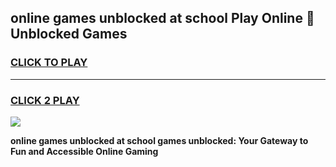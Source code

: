 
## online games unblocked at school Play Online 👋 Unblocked Games
<h3>
<a href="https://premium.freeplayer.one?title=online_games_unblocked_at_school&ref=19F">CLICK TO PLAY</a></h3>
<hr>

<h3>
<a href="https://premium.freeplayer.one?title=online_games_unblocked_at_school&ref=19F">CLICK 2 PLAY</a>
  
</h3>

<a href="https://premium.freeplayer.one?title=online_games_unblocked_at_school&ref=19F"><img src="https://clearcache.store/games.png"></a>


**online games unblocked at school games unblocked: Your Gateway to Fun and Accessible Online Gaming**
